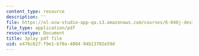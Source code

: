 ```yaml
---
content_type: resource
description: ''
file: https://ol-ocw-studio-app-qa.s3.amazonaws.com/courses/6-046j-design-and-analysis-of-algorithms-spring-2015/e476c627f9e1b70a400494b13702e59d_09vU-wVwW3U.pdf
file_type: application/pdf
resourcetype: Document
title: 3play pdf file
uid: e476c627-f9e1-b70a-4004-94b13702e59d
---
```

